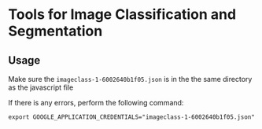 # Tools for Image Classification and Segmentation

## Usage
Make sure the ```imageclass-1-6002640b1f05.json```
is in the the same directory as the javascript file

If there is any errors, perform the following command:

```
export GOOGLE_APPLICATION_CREDENTIALS="imageclass-1-6002640b1f05.json"
```
